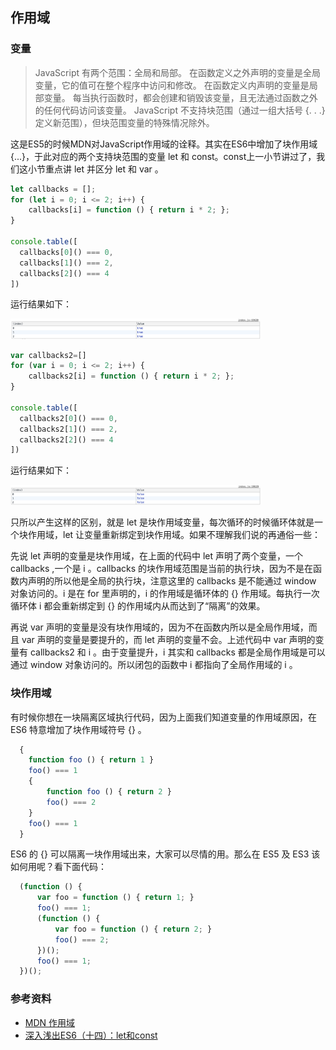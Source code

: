 ## 作用域

### 变量

>JavaScript 有两个范围：全局和局部。  在函数定义之外声明的变量是全局变量，它的值可在整个程序中访问和修改。  在函数定义内声明的变量是局部变量。  每当执行函数时，都会创建和销毁该变量，且无法通过函数之外的任何代码访问该变量。  JavaScript 不支持块范围（通过一组大括号 {. . .} 定义新范围），但块范围变量的特殊情况除外。

这是ES5的时候MDN对JavaScript作用域的诠释。其实在ES6中增加了块作用域{...}，于此对应的两个支持块范围的变量 let 和 const。const上一小节讲过了，我们这小节重点讲 let 并区分 let 和 var 。

```javascript
let callbacks = [];
for (let i = 0; i <= 2; i++) {
    callbacks[i] = function () { return i * 2; };
}

console.table([
  callbacks[0]() === 0,
  callbacks[1]() === 2,
  callbacks[2]() === 4
])
```

运行结果如下：

<img src="../static/scope/let.output.png" alt="let运行结果" width="400">


```javascript
var callbacks2=[]
for (var i = 0; i <= 2; i++) {
    callbacks2[i] = function () { return i * 2; };
}

console.table([
  callbacks2[0]() === 0,
  callbacks2[1]() === 2,
  callbacks2[2]() === 4
])
```

运行结果如下：

<img src="../static/scope/var.output.png" alt="var运行结果" width="400">

只所以产生这样的区别，就是 let 是块作用域变量，每次循环的时候循环体就是一个块作用域，let 让变量重新绑定到块作用域。如果不理解我们说的再通俗一些：

先说 let 声明的变量是块作用域，在上面的代码中 let 声明了两个变量，一个 callbacks ,一个是 i 。callbacks 的块作用域范围是当前的执行块，因为不是在函数内声明的所以他是全局的执行块，注意这里的 callbacks 是不能通过 window 对象访问的。i 是在 for 里声明的，i 的作用域是循环体的 {} 作用域。每执行一次循环体 i 都会重新绑定到 {} 的作用域内从而达到了“隔离”的效果。

再说 var 声明的变量是没有块作用域的，因为不在函数内所以是全局作用域，而且 var 声明的变量是要提升的，而 let 声明的变量不会。上述代码中 var 声明的变量有 callbacks2 和 i 。由于变量提升，i 其实和 callbacks 都是全局作用域是可以通过 window 对象访问的。所以闭包的函数中 i 都指向了全局作用域的 i 。

### 块作用域

有时候你想在一块隔离区域执行代码，因为上面我们知道变量的作用域原因，在 ES6 特意增加了块作用域符号 {} 。

```js
  {
    function foo () { return 1 }
    foo() === 1
    {
        function foo () { return 2 }
        foo() === 2
    }
    foo() === 1
  }
```

ES6 的 {} 可以隔离一块作用域出来，大家可以尽情的用。那么在 ES5 及 ES3 该如何用呢？看下面代码：

```js
  (function () {
      var foo = function () { return 1; }
      foo() === 1;
      (function () {
          var foo = function () { return 2; }
          foo() === 2;
      })();
      foo() === 1;
  })();
```

### 参考资料

- [MDN 作用域](https://msdn.microsoft.com/zh-cn/library/bzt2dkta(v=vs.94).aspx)
- [深入浅出ES6（十四）：let和const](http://www.infoq.com/cn/articles/es6-in-depth-let-and-const)

